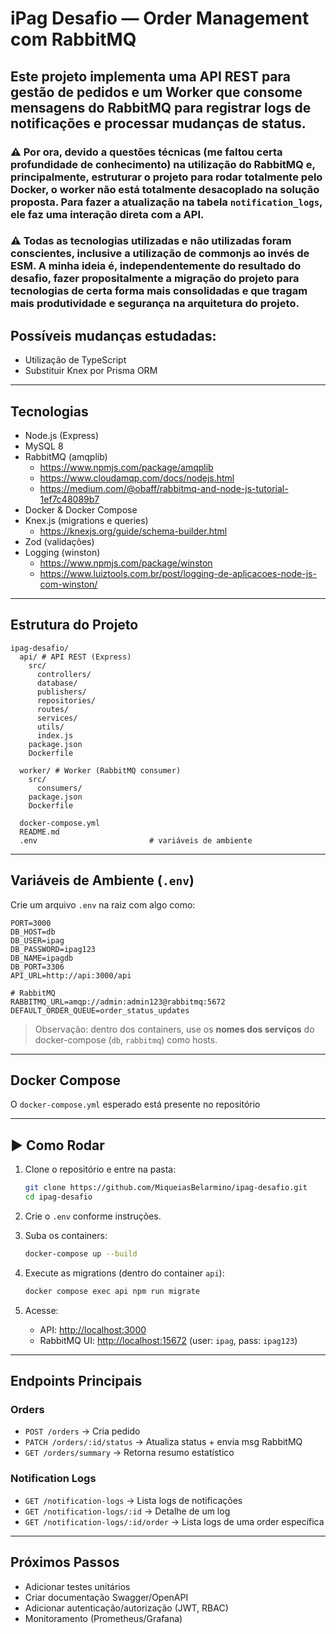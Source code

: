 # iPag Desafio — Order Management com RabbitMQ

## Este projeto implementa uma **API REST** para gestão de pedidos e um **Worker** que consome mensagens do **RabbitMQ** para registrar logs de notificações e processar mudanças de status.
### ⚠️ Por ora, devido a questões técnicas (me faltou certa profundidade de conhecimento) na utilização do RabbitMQ e, principalmente, estruturar o projeto para rodar totalmente pelo Docker, o worker não está totalmente desacoplado na solução proposta. Para fazer a atualização na tabela `notification_logs`, ele faz uma interação direta com a API.

### ⚠️ Todas as tecnologias utilizadas e não utilizadas foram conscientes, inclusive a utilização de commonjs ao invés de ESM. A minha ideia é, independentemente do resultado do desafio, fazer propositalmente a migração do projeto para tecnologias de certa forma mais consolidadas e que tragam mais produtividade e segurança na arquitetura do projeto.

## Possíveis mudanças estudadas:

- Utilização de TypeScript
- Substituir Knex por Prisma ORM
  
---

## Tecnologias

- Node.js (Express)
- MySQL 8
- RabbitMQ (amqplib)
  - https://www.npmjs.com/package/amqplib
  - https://www.cloudamqp.com/docs/nodejs.html
  - https://medium.com/@obaff/rabbitmq-and-node-js-tutorial-1ef7c48089b7
- Docker & Docker Compose
- Knex.js (migrations e queries)
  - https://knexjs.org/guide/schema-builder.html
- Zod (validações)
- Logging (winston)
  - https://www.npmjs.com/package/winston
  - https://www.luiztools.com.br/post/logging-de-aplicacoes-node-js-com-winston/

---

## Estrutura do Projeto

```
ipag-desafio/
  api/ # API REST (Express)
    src/
      controllers/
      database/
      publishers/
      repositories/
      routes/
      services/
      utils/
      index.js
    package.json
    Dockerfile

  worker/ # Worker (RabbitMQ consumer)
    src/
      consumers/
    package.json
    Dockerfile

  docker-compose.yml
  README.md
  .env                         # variáveis de ambiente
```

---

## Variáveis de Ambiente (`.env`)

Crie um arquivo `.env` na raiz com algo como:

```
PORT=3000
DB_HOST=db
DB_USER=ipag
DB_PASSWORD=ipag123
DB_NAME=ipagdb
DB_PORT=3306
API_URL=http://api:3000/api

# RabbitMQ
RABBITMQ_URL=amqp://admin:admin123@rabbitmq:5672
DEFAULT_ORDER_QUEUE=order_status_updates
```

> Observação: dentro dos containers, use os **nomes dos serviços** do docker-compose (`db`, `rabbitmq`) como hosts.

---

## Docker Compose

O `docker-compose.yml` esperado está presente no repositório

---

## ▶️ Como Rodar

1. Clone o repositório e entre na pasta:
   ```bash
   git clone https://github.com/MiqueiasBelarmino/ipag-desafio.git
   cd ipag-desafio
   ```

2. Crie o `.env` conforme instruções.

3. Suba os containers:
   ```bash
   docker-compose up --build
   ```

4. Execute as migrations (dentro do container `api`):
   ```bash
   docker compose exec api npm run migrate
   ```

5. Acesse:
   - API: [http://localhost:3000](http://localhost:3000)
   - RabbitMQ UI: [http://localhost:15672](http://localhost:15672) (user: `ipag`, pass: `ipag123`)

---

## Endpoints Principais

### Orders
- `POST /orders` → Cria pedido
- `PATCH /orders/:id/status` → Atualiza status + envia msg RabbitMQ
- `GET /orders/summary` → Retorna resumo estatístico

### Notification Logs
- `GET /notification-logs` → Lista logs de notificações
- `GET /notification-logs/:id` → Detalhe de um log
- `GET /notification-logs/:id/order` → Lista logs de uma order específica

---

## Próximos Passos

- Adicionar testes unitários
- Criar documentação Swagger/OpenAPI
- Adicionar autenticação/autorização (JWT, RBAC)
- Monitoramento (Prometheus/Grafana)
